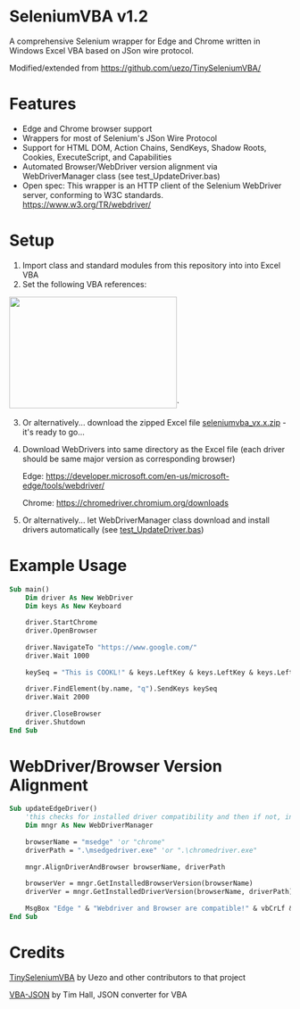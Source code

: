 # SeleniumVBA v1.2

A comprehensive Selenium wrapper for Edge and Chrome written in Windows Excel VBA based on JSon wire protocol.

Modified/extended from https://github.com/uezo/TinySeleniumVBA/

# Features

- Edge and Chrome browser support
- Wrappers for most of Selenium's JSon Wire Protocol
- Support for HTML DOM, Action Chains, SendKeys, Shadow Roots, Cookies, ExecuteScript, and Capabilities
- Automated Browser/WebDriver version alignment via WebDriverManager class (see test_UpdateDriver.bas)
- Open spec: This wrapper is an HTTP client of the Selenium WebDriver server, conforming to W3C standards.
https://www.w3.org/TR/webdriver/


# Setup

1. Import class and standard modules from this repository into into Excel VBA
2. Set the following VBA references:

<img src="https://github.com/GCuser99/SeleniumVBA/blob/main/src/references.png" width="300" height="200">`

3. Or alternatively... download the zipped Excel file [seleniumvba_vx.x.zip](https://github.com/GCuser99/SeleniumVBA/tree/main/dist/) - it's ready to go...
4. Download WebDrivers into same directory as the Excel file (each driver should be same major version as corresponding browser)
   
   Edge: https://developer.microsoft.com/en-us/microsoft-edge/tools/webdriver/
   
   Chrome: https://chromedriver.chromium.org/downloads

5. Or alternatively... let WebDriverManager class download and install drivers automatically (see [test_UpdateDriver.bas](https://github.com/GCuser99/SeleniumVBA/tree/main/test))

# Example Usage

```vb
Sub main()
    Dim driver As New WebDriver
    Dim keys As New Keyboard
    
    driver.StartChrome
    driver.OpenBrowser
    
    driver.NavigateTo "https://www.google.com/"
    driver.Wait 1000
    
    keySeq = "This is COOKL!" & keys.LeftKey & keys.LeftKey & keys.LeftKey & keys.DeleteKey & keys.ReturnKey
    
    driver.FindElement(by.name, "q").SendKeys keySeq
    driver.Wait 2000
    
    driver.CloseBrowser
    driver.Shutdown
End Sub
```

# WebDriver/Browser Version Alignment

```vb
Sub updateEdgeDriver()
    'this checks for installed driver compatibility and then if not, installs updated driver
    Dim mngr As New WebDriverManager
    
    browserName = "msedge" 'or "chrome"
    driverPath = ".\msedgedriver.exe" 'or ".\chromedriver.exe"
    
    mngr.AlignDriverAndBrowser browserName, driverPath
    
    browserVer = mngr.GetInstalledBrowserVersion(browserName)
    driverVer = mngr.GetInstalledDriverVersion(browserName, driverPath)
    
    MsgBox "Edge " & "Webdriver and Browser are compatible!" & vbCrLf & vbCrLf & "Browser version: " & browserVer & vbCrLf & "Driver version:    " & driverVer, , "SeleniumVBA"
End Sub
```

# Credits

[TinySeleniumVBA](https://github.com/uezo/TinySeleniumVBA/) by Uezo and other contributors to that project

[VBA-JSON](https://github.com/VBA-tools/VBA-JSON) by Tim Hall, JSON converter for VBA
